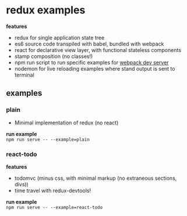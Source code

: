 # redux examples

**features**  
- redux for single application state tree
- es6 source code transpiled with babel, bundled with webpack
- react for declarative view layer, with functional stateless components
- stamp composition (no classes!)
- npm run script to run specific examples for [webpack dev server](http://webpack.github.io/docs/webpack-dev-server.html)
- nodemon for live reloading examples where stand output is sent to terminal

## examples

### plain  
- Minimal implementation of redux (no react)

**run example**  
`npm run serve -- --example=plain`


### react-todo  

**features**  
- todomvc (minus css, with minimal markup (no extraneous sections, divs))
- time travel with redux-devtools!

**run example**  
`npm run serve -- --example=react-todo`

